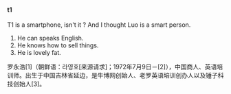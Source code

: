 #### t1
T1 is a smartphone, isn't it ?
And I thought Luo is a smart person.
1. He can speaks English.
2. He knows how to sell things.
3. He is lovely fat.

罗永浩[1]（朝鲜语：라영호[来源请求]；1972年7月9日－[2]），中国商人、英语培训师。出生于中国吉林省延边，是牛博网创始人、老罗英语培训创办人以及锤子科技创始人[3]。
